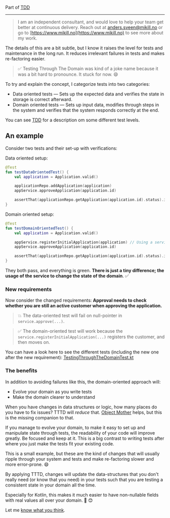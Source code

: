 Part of [TDD](tdd.md)

---

> I am an independent consultant, and would love to help your team get better at continuous delivery. Reach out at [anders.sveen@mikill.no](mailto:anders.sveen@mikill.no) or go to [https://www.mikill.no](https://www.mikill.no) to see more about my work.

The details of this are a bit subtle, but I know it raises the level for tests and maintenance in the long run.
It reduces irrelevant failures in tests and makes re-factoring easier.

> ✅ Testing Through The Domain was kind of a joke name because it was a bit hard to pronounce. It stuck for now. 😄

To try and explain the concept, I categorize tests into two categories:

- Data oriented tests — Sets up the expected data and verifies the state in storage is correct afterward.
- Domain oriented tests — Sets up input data, modifies through steps in the system and verifies that the system responds correctly at the end.

You can see [TDD](tdd.md) for a description om some different test levels.

## An example
Consider two tests and their set-up with verifications:

Data oriented setup:
```kotlin
@Test
fun testDataOrientedTest() {
    val application = Application.valid()

    applicationRepo.addApplication(application)
    appService.approveApplication(application.id)

    assertThat(applicationRepo.getApplication(application.id).status).isEqualTo(ApplicationStatus.APPROVED)
}
```

Domain oriented setup:
```kotlin
@Test
fun testDomainOrientedTest() {
    val application = Application.valid()

    appService.registerInitialApplication(application) // Using a service to mutate system state instead of setting it with a repo
    appService.approveApplication(application.id)

    assertThat(applicationRepo.getApplication(application.id).status).isEqualTo(ApplicationStatus.APPROVED)
}
```

They both pass, and everything is green. __There is just a tiny difference; the usage of the service to change the state of the domain__. ✅

### New requirements

Now consider the changed requirements: __Approval needs to check whether you are still an active customer when approving the application.__ 

> 💥 The data-oriented test will fail on null-pointer in `service.approve(...)`. 

> ✅ The domain-oriented test will work because the `service.registerInitialApplication(...)` registers the customer, and then moves on.

You can have a look here to see the different tests (including the new one after the new requirement): [TestingThroughTheDomainTest.kt](../src/test/kotlin/tttd/TestingThroughTheDomainTest.kt)

### The benefits

In addition to avoiding failures like this, the domain-oriented approach will:
- Evolve your domain as you write tests
- Make the domain clearer to understand

When you have changes in data structures or logic, how many places do you have to fix issues? TTTD will _reduce_ that. [Object Mother](https://martinfowler.com/bliki/ObjectMother.html) helps, but this is the missing companion to that.

If you manage
to evolve your domain,
to make it easy to set up and manipulate state through tests, the readability of your code will improve greatly.
Be focused and keep at it.
This is a big contrast to writing tests after where you just make the tests fit your existing code.

This is a small example, but these are the kind of changes that will usually ripple through your system and tests and make re-factoring slower and more error-prone. 😄 

By applying TTTD,
changes will update the data-structures that you don't really need (or know that you need)
in your tests such that you are testing a consistent state in your domain all the time. 

Especially for Kotlin, this makes it much easier to have non-nullable fields with real values all over your domain. 🚀 😊

Let me [know what you think](../README.md).